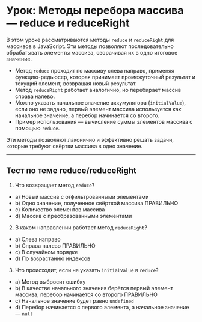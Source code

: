 # Урок: Методы перебора массива — reduce и reduceRight

В этом уроке рассматриваются методы `reduce` и `reduceRight` для массивов в JavaScript. Эти методы позволяют последовательно обрабатывать элементы массива, сворачивая их в одно итоговое значение. 

- Метод `reduce` проходит по массиву слева направо, применяя функцию-редьюсер, которая принимает промежуточный результат и текущий элемент, возвращая новый результат.
- Метод `reduceRight` работает аналогично, но перебирает массив справа налево.
- Можно указать начальное значение аккумулятора (`initialValue`), если оно не задано, первый элемент массива используется как начальное значение, а перебор начинается со второго.
- Пример использования — вычисление суммы элементов массива с помощью `reduce`.

Эти методы позволяют лаконично и эффективно решать задачи, которые требуют свёртки массива в одно значение.

---

## Тест по теме reduce/reduceRight

1. Что возвращает метод `reduce`?

- a) Новый массив с отфильтрованными элементами  
- b) Одно значение, полученное свёрткой массива ПРАВИЛЬНО  
- c) Количество элементов массива  
- d) Массив с преобразованными элементами  

2. В каком направлении работает метод `reduceRight`?

- a) Слева направо  
- b) Справа налево ПРАВИЛЬНО  
- c) В случайном порядке  
- d) По возрастанию индексов  

3. Что происходит, если не указать `initialValue` в `reduce`?

- a) Метод выбросит ошибку  
- b) В качестве начального значения берётся первый элемент массива, перебор начинается со второго ПРАВИЛЬНО  
- c) Начальное значение будет равно `undefined`  
- d) Перебор начинается с первого элемента, а начальное значение — `null`  
